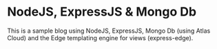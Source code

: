 # NodeJS, ExpressJS & Mongo Db
This is a sample blog using NodeJS, ExpressJS, Mongo Db (using Atlas Cloud) and the Edge templating engine for views (express-edge).